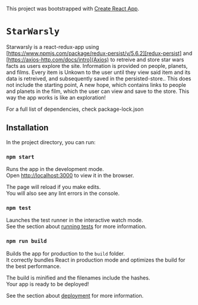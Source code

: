 This project was bootstrapped with [Create React App](https://github.com/facebook/create-react-app).




# `StarWarsly`
Starwarsly is a react-redux-app using [https://www.npmjs.com/package/redux-persist/v/5.6.2][redux-persist] and [https://axios-http.com/docs/intro](Axios)
to retreive and store star wars facts as users explore the site. Information is provided on people, planets, and films. Every item is Unkown to the user until they view said item  and its data is retreived, and subsequently saved in the persisted-store.. This does not include the starting point, A new hope, which contains links to people and planets in the film, which the user can view and save to the store. This way the app works is like an exploration! 

For a full list of dependencies, check package-lock.json


## Installation

In the project directory, you can run:

### `npm start`

Runs the app in the development mode.<br />
Open [http://localhost:3000](http://localhost:3000) to view it in the browser.

The page will reload if you make edits.<br />
You will also see any lint errors in the console.

### `npm test`

Launches the test runner in the interactive watch mode.<br />
See the section about [running tests](https://facebook.github.io/create-react-app/docs/running-tests) for more information.

### `npm run build`

Builds the app for production to the `build` folder.<br />
It correctly bundles React in production mode and optimizes the build for the best performance.

The build is minified and the filenames include the hashes.<br />
Your app is ready to be deployed!

See the section about [deployment](https://facebook.github.io/create-react-app/docs/deployment) for more information.
